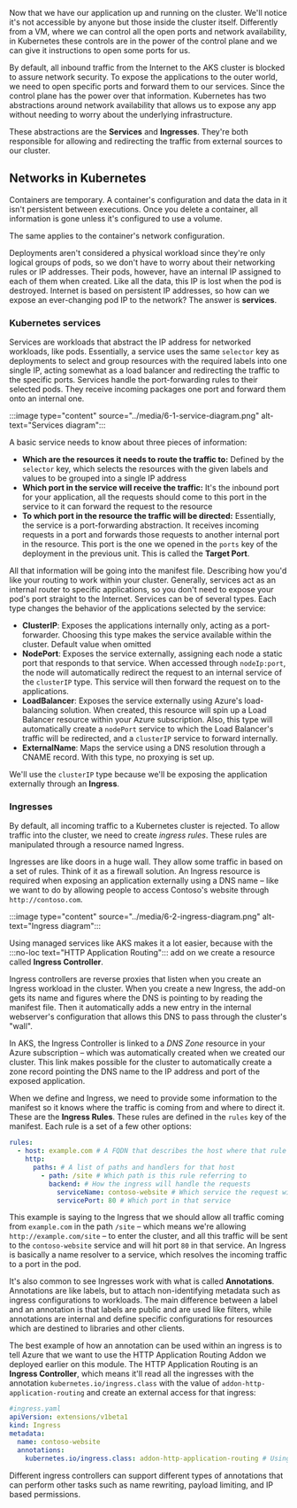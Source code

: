 Now that we have our application up and running on the cluster. We'll notice it's not accessible by anyone but those inside the cluster itself. Differently from a VM, where we can control all the open ports and network availability, in Kubernetes these controls are in the power of the control plane and we can give it instructions to open some ports for us.

By default, all inbound traffic from the Internet to the AKS cluster is blocked to assure network security. To expose the applications to the outer world, we need to open specific ports and forward them to our services. Since the control plane has the power over that information. Kubernetes has two abstractions around network availability that allows us to expose any app without needing to worry about the underlying infrastructure.

These abstractions are the **Services** and **Ingresses**. They're both responsible for allowing and redirecting the traffic from external sources to our cluster.

## Networks in Kubernetes

Containers are temporary. A container's configuration and data the data in it isn't persistent between executions. Once you delete a container, all information is gone unless it's configured to use a volume.

The same applies to the container's network configuration.

Deployments aren't considered a physical workload since they're only logical groups of pods, so we don't have to worry about their networking rules or IP addresses. Their pods, however, have an internal IP assigned to each of them when created. Like all the data, this IP is lost when the pod is destroyed. Internet is based on persistent IP addresses, so how can we expose an ever-changing pod IP to the network? The answer is **services**.

### Kubernetes services

Services are workloads that abstract the IP address for networked workloads, like pods. Essentially, a service uses the same `selector` key as deployments to select and group resources with the required labels into one single IP, acting somewhat as a load balancer and redirecting the traffic to the specific ports. Services handle the port-forwarding rules to their selected pods. They receive incoming packages one port and forward them onto an internal one.

:::image type="content" source="../media/6-1-service-diagram.png" alt-text="Services diagram":::

A basic service needs to know about three pieces of information:

- **Which are the resources it needs to route the traffic to:** Defined by the `selector` key, which selects the resources with the given labels and values to be grouped into a single IP address
- **Which port in the service will receive the traffic:** It's the inbound port for your application, all the requests should come to this port in the service to it can forward the request to the resource
- **To which port in the resource the traffic will be directed:** Essentially, the service is a port-forwarding abstraction. It receives incoming requests in a port and forwards those requests to another internal port in the resource. This port is the one we opened in the `ports` key of the deployment in the previous unit. This is called the **Target Port**.

All that information will be going into the manifest file. Describing how you'd like your routing to work within your cluster. Generally, services act as an internal router to specific applications, so you don't need to expose your pod's port straight to the Internet. Services can be of several types. Each type changes the behavior of the applications selected by the service:

- **ClusterIP**: Exposes the applications internally only, acting as a port-forwarder. Choosing this type makes the service available within the cluster. Default value when omitted
- **NodePort**: Exposes the service externally, assigning each node a static port that responds to that service. When accessed through `nodeIp:port`, the node will automatically redirect the request to an internal service of the `clusterIP` type. This service will then forward the request on to the applications.
- **LoadBalancer**: Exposes the service externally using Azure's load-balancing solution. When created, this resource will spin up a Load Balancer resource within your Azure subscription. Also, this type will automatically create a `nodePort` service to which the Load Balancer's traffic will be redirected, and a `clusterIP` service to forward internally.
- **ExternalName**: Maps the service using a DNS resolution through a CNAME record. With this type, no proxying is set up.

We'll use the `clusterIP` type because we'll be exposing the application externally through an __Ingress__.

### Ingresses

By default, all incoming traffic to a Kubernetes cluster is rejected. To allow traffic into the cluster, we need to create _ingress rules_. These rules are manipulated through a resource named Ingress.

Ingresses are like doors in a huge wall. They allow some traffic in based on a set of rules. Think of it as a firewall solution. An Ingress resource is required when exposing an application externally using a DNS name – like we want to do by allowing people to access Contoso's website through `http://contoso.com`.

:::image type="content" source="../media/6-2-ingress-diagram.png" alt-text="Ingress diagram":::

Using managed services like AKS makes it a lot easier, because with the :::no-loc text="HTTP Application Routing"::: add on we create a resource called __Ingress Controller__.

Ingress controllers are reverse proxies that listen when you create an Ingress workload in the cluster. When you create a new Ingress, the add-on gets its name and figures where the DNS is pointing to by reading the manifest file. Then it automatically adds a new entry in the internal webserver's configuration that allows this DNS to pass through the cluster's "wall".

In AKS, the Ingress Controller is linked to a _DNS Zone_ resource in your Azure subscription – which was automatically created when we created our cluster. This link makes possible for the cluster to automatically create a zone record pointing the DNS name to the IP address and port of the exposed application.

When we define and Ingress, we need to provide some information to the manifest so it knows where the traffic is coming from and where to direct it. These are the **Ingress Rules**. These rules are defined in the `rules` key of the manifest. Each rule is a set of a few other options:

```yml
rules:
  - host: example.com # A FQDN that describes the host where that rule should be applied
    http:
      paths: # A list of paths and handlers for that host
        - path: /site # Which path is this rule referring to
          backend: # How the ingress will handle the requests
            serviceName: contoso-website # Which service the request will be forwarded to
            servicePort: 80 # Which port in that service
```

This example is saying to the Ingress that we should allow all traffic coming from `example.com` in the path `/site` – which means we're allowing `http://example.com/site` – to enter the cluster, and all this traffic will be sent to the `contoso-website` service and will hit port `80` in that service. An Ingress is basically a name resolver to a service, which resolves the incoming traffic to a port in the pod.

It's also common to see Ingresses work with what is called **Annotations**. Annotations are like labels, but to attach non-identifying metadata such as ingress configurations to workloads. The main difference between a label and an annotation is that labels are public and are used like filters, while annotations are internal and define specific configurations for resources which are destined to libraries and other clients.

The best example of how an annotation can be used within an ingress is to tell Azure that we want to use the HTTP Application Routing Addon we deployed earlier on this module. The HTTP Application Routing is an **Ingress Controller**, which means it'll read all the ingresses with the annotation `kubernetes.io/ingress.class` with the value of `addon-http-application-routing` and create an external access for that ingress:

```yml
#ingress.yaml
apiVersion: extensions/v1beta1
kind: Ingress
metadata:
  name: contoso-website
  annotations:
    kubernetes.io/ingress.class: addon-http-application-routing # Using HTTP Application Routing Addon
```

Different ingress controllers can support different types of annotations that can perform other tasks such as name rewriting, payload limiting, and IP based permissions.
